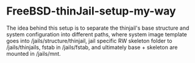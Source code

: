 # FreeBSD-thinJail-setup-my-way
The idea behind this setup is to separate the thinjail's base structure and system configuration into different paths,  where system image template goes into /jails/structure/thinjail, jail specific RW skeleton folder to /jails/thinjails,  fstab in /jails/fstab, and ultimately base + skeleton are mounted in /jails/mnt.
